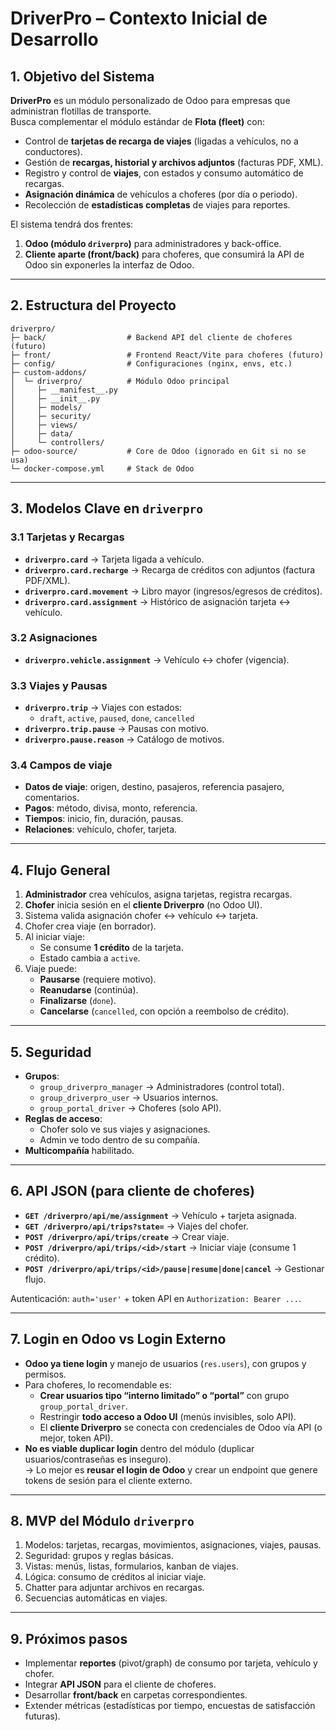 # DriverPro – Contexto Inicial de Desarrollo

## 1. Objetivo del Sistema

**DriverPro** es un módulo personalizado de Odoo para empresas que administran flotillas de transporte.  
Busca complementar el módulo estándar de **Flota (fleet)** con:

- Control de **tarjetas de recarga de viajes** (ligadas a vehículos, no a conductores).
- Gestión de **recargas, historial y archivos adjuntos** (facturas PDF, XML).
- Registro y control de **viajes**, con estados y consumo automático de recargas.
- **Asignación dinámica** de vehículos a choferes (por día o periodo).
- Recolección de **estadísticas completas** de viajes para reportes.

El sistema tendrá dos frentes:

1. **Odoo (módulo `driverpro`)** para administradores y back-office.
2. **Cliente aparte (front/back)** para choferes, que consumirá la API de Odoo sin exponerles la interfaz de Odoo.

---

## 2. Estructura del Proyecto

```
driverpro/
├─ back/                  # Backend API del cliente de choferes (futuro)
├─ front/                 # Frontend React/Vite para choferes (futuro)
├─ config/                # Configuraciones (nginx, envs, etc.)
├─ custom-addons/
│  └─ driverpro/          # Módulo Odoo principal
│     ├─ __manifest__.py
│     ├─ __init__.py
│     ├─ models/
│     ├─ security/
│     ├─ views/
│     ├─ data/
│     └─ controllers/
├─ odoo-source/           # Core de Odoo (ignorado en Git si no se usa)
└─ docker-compose.yml     # Stack de Odoo
```

---

## 3. Modelos Clave en `driverpro`

### 3.1 Tarjetas y Recargas

- **`driverpro.card`** → Tarjeta ligada a vehículo.
- **`driverpro.card.recharge`** → Recarga de créditos con adjuntos (factura PDF/XML).
- **`driverpro.card.movement`** → Libro mayor (ingresos/egresos de créditos).
- **`driverpro.card.assignment`** → Histórico de asignación tarjeta ↔ vehículo.

### 3.2 Asignaciones

- **`driverpro.vehicle.assignment`** → Vehículo ↔ chofer (vigencia).

### 3.3 Viajes y Pausas

- **`driverpro.trip`** → Viajes con estados:
  - `draft`, `active`, `paused`, `done`, `cancelled`
- **`driverpro.trip.pause`** → Pausas con motivo.
- **`driverpro.pause.reason`** → Catálogo de motivos.

### 3.4 Campos de viaje

- **Datos de viaje**: origen, destino, pasajeros, referencia pasajero, comentarios.
- **Pagos**: método, divisa, monto, referencia.
- **Tiempos**: inicio, fin, duración, pausas.
- **Relaciones**: vehículo, chofer, tarjeta.

---

## 4. Flujo General

1. **Administrador** crea vehículos, asigna tarjetas, registra recargas.
2. **Chofer** inicia sesión en el **cliente Driverpro** (no Odoo UI).
3. Sistema valida asignación chofer ↔ vehículo ↔ tarjeta.
4. Chofer crea viaje (en borrador).
5. Al iniciar viaje:
   - Se consume **1 crédito** de la tarjeta.
   - Estado cambia a `active`.
6. Viaje puede:
   - **Pausarse** (requiere motivo).
   - **Reanudarse** (continúa).
   - **Finalizarse** (`done`).
   - **Cancelarse** (`cancelled`, con opción a reembolso de crédito).

---

## 5. Seguridad

- **Grupos**:
  - `group_driverpro_manager` → Administradores (control total).
  - `group_driverpro_user` → Usuarios internos.
  - `group_portal_driver` → Choferes (solo API).
- **Reglas de acceso**:
  - Chofer solo ve sus viajes y asignaciones.
  - Admin ve todo dentro de su compañía.
- **Multicompañía** habilitado.

---

## 6. API JSON (para cliente de choferes)

- **`GET /driverpro/api/me/assignment`** → Vehículo + tarjeta asignada.
- **`GET /driverpro/api/trips?state=`** → Viajes del chofer.
- **`POST /driverpro/api/trips/create`** → Crear viaje.
- **`POST /driverpro/api/trips/<id>/start`** → Iniciar viaje (consume 1 crédito).
- **`POST /driverpro/api/trips/<id>/pause|resume|done|cancel`** → Gestionar flujo.

Autenticación: `auth='user'` + token API en `Authorization: Bearer ...`.

---

## 7. Login en Odoo vs Login Externo

- **Odoo ya tiene login** y manejo de usuarios (`res.users`), con grupos y permisos.
- Para choferes, lo recomendable es:
  - **Crear usuarios tipo “interno limitado” o “portal”** con grupo `group_portal_driver`.
  - Restringir **todo acceso a Odoo UI** (menús invisibles, solo API).
  - El **cliente Driverpro** se conecta con credenciales de Odoo vía API (o mejor, token API).
- **No es viable duplicar login** dentro del módulo (duplicar usuarios/contraseñas es inseguro).  
  → Lo mejor es **reusar el login de Odoo** y crear un endpoint que genere tokens de sesión para el cliente externo.

---

## 8. MVP del Módulo `driverpro`

1. Modelos: tarjetas, recargas, movimientos, asignaciones, viajes, pausas.
2. Seguridad: grupos y reglas básicas.
3. Vistas: menús, listas, formularios, kanban de viajes.
4. Lógica: consumo de créditos al iniciar viaje.
5. Chatter para adjuntar archivos en recargas.
6. Secuencias automáticas en viajes.

---

## 9. Próximos pasos

- Implementar **reportes** (pivot/graph) de consumo por tarjeta, vehículo y chofer.
- Integrar **API JSON** para el cliente de choferes.
- Desarrollar **front/back** en carpetas correspondientes.
- Extender métricas (estadísticas por tiempo, encuestas de satisfacción futuras).
